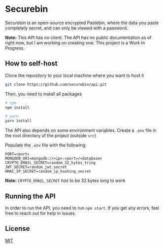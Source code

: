 # Securebin

Securebin is an open-source encrypted Pastebin, where the data you paste completely secret, and can only be viewed with a password.

**Note:** This API has no client. The API has no public documentation as of right now, but I am working on creating one. This project is a Work In Progress.

## How to self-host

Clone the repository to your local machine where you want to host it

```bash
git clone https://github.com/securebin/api.git
```

Then, you need to install all packages
```bash
# npm
npm install

# yarn
yarn install
```

The API also depends on some environment variables. Create a `.env` file in the root directory of the project (outside `src`)

Populate the `.env` file with the following:
```
PORT=<port>
MONGODB_URI=mongodb://<ip>:<port>/<database>
CRYPTO_EMAIL_SECRET=random_32_bytes_tring
JWT_SECRET=random_jwt_secret
HMAC_IP_SECRET=random_ip_hashing_secret
```

**Note:** `CRYPTO_EMAIL_SECRET` *has* to be 32 bytes long to work

## Running the API
In order to run the API, you need to run `npm start`. If you get any errors, feel free to reach out for help in issues.

## License
[MIT](https://choosealicense.com/licenses/mit/)